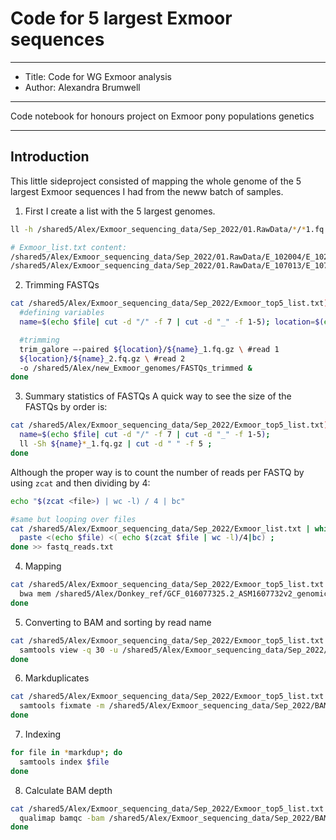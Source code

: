 # Code for 5 largest Exmoor sequences

---
* Title: Code for WG Exmoor analysis
* Author: Alexandra Brumwell
---

Code notebook for honours project on Exmoor pony populations genetics

--------------------------------------------------------------------------------------------
## Introduction
This little sideproject consisted of mapping the whole genome of the 5 largest Exmoor sequences I had from the neww batch of samples.

1.	First I create a list with the 5 largest genomes.
```bash
ll -h /shared5/Alex/Exmoor_sequencing_data/Sep_2022/01.RawData/*/*1.fq.gz | cut -d " " -f 10 > Exmoor_top5_list.txt

# Exmoor_list.txt content:
/shared5/Alex/Exmoor_sequencing_data/Sep_2022/01.RawData/E_102004/E_102004_EKDN220034353-1A_H5GL5DSX5_L2_1.fq.gz
/shared5/Alex/Exmoor_sequencing_data/Sep_2022/01.RawData/E_107013/E_107013_EKDN220034352-1A_H5GL5DSX5_L2_1.fq.gz
```

2.	Trimming FASTQs
```bash
cat /shared5/Alex/Exmoor_sequencing_data/Sep_2022/Exmoor_top5_list.txt) | while read file; do
  #defining variables
  name=$(echo $file| cut -d "/" -f 7 | cut -d "_" -f 1-5); location=$(echo $file | cut -d "/" -f 1-6);

  #trimming
  trim_galore –-paired ${location}/${name}_1.fq.gz \ #read 1
  ${location}/${name}_2.fq.gz \ #read 2
  -o /shared5/Alex/new_Exmoor_genomes/FASTQs_trimmed &
done
```

3.	Summary statistics of FASTQs
A quick way to see the size of the FASTQs by order is:
```bash
cat /shared5/Alex/Exmoor_sequencing_data/Sep_2022/Exmoor_top5_list.txt) | while read file; do
  name=$(echo $file| cut -d "/" -f 7 | cut -d "_" -f 1-5);
  ll -Sh ${name}*_1.fq.gz | cut -d " " -f 5 ;
done
```
Although the proper way is to count the number of reads per FASTQ by using `zcat` and then dividing by 4:
```bash
echo "$(zcat <file>) | wc -l) / 4 | bc"

#same but looping over files
cat /shared5/Alex/Exmoor_sequencing_data/Sep_2022/Exmoor_list.txt | while read file; do
  paste <(echo $file) <( echo $(zcat $file | wc -l)/4|bc) ;
done >> fastq_reads.txt
```

4. Mapping
```bash
cat /shared5/Alex/Exmoor_sequencing_data/Sep_2022/Exmoor_top5_list.txt | while read name; do
  bwa mem /shared5/Alex/Donkey_ref/GCF_016077325.2_ASM1607732v2_genomic.fna.gz /shared5/Alex/Exmoor_sequencing_data/Sep_2022/FASTQs_trimmed/${name}_1_val_1.fq.gz /shared5/Alex/Exmoor_sequencing_data/Sep_2022/FASTQs_trimmed/${name}_2_val_2.fq.gz > /shared5/Alex/Exmoor_sequencing_data/Sep_2022/BAM_mappeddonkey/${name}.sam &
done
```

5. Converting to BAM and sorting by read name
```bash
cat /shared5/Alex/Exmoor_sequencing_data/Sep_2022/Exmoor_top5_list.txt | while read name; do
  samtools view -q 30 -u /shared5/Alex/Exmoor_sequencing_data/Sep_2022/BAM_mappeddonkey/${name}.sam | samtools sort -n -o /shared5/Alex/Exmoor_sequencing_data/Sep_2022/BAM_mappeddonkey/${name}_sorted.bam &
done
```

6. Markduplicates
```bash
cat /shared5/Alex/Exmoor_sequencing_data/Sep_2022/Exmoor_top5_list.txt | while read name; do
  samtools fixmate -m /shared5/Alex/Exmoor_sequencing_data/Sep_2022/BAM_mappeddonkey /${name}_sorted.bam - | samtools sort - | samtools markdup - /shared5/Alex/Exmoor_sequencing_data/Sep_2022/BAM_mappeddonkey/${name}_sorted_markdup.bam &
done
```

7. Indexing
```bash
for file in *markdup*; do
  samtools index $file
done
```
8. Calculate BAM depth
```bash
cat /shared5/Alex/Exmoor_sequencing_data/Sep_2022/Exmoor_top5_list.txt | while read name; do
  qualimap bamqc -bam /shared5/Alex/Exmoor_sequencing_data/Sep_2022/BAM_mappeddonkey/${name}_sorted_markdup.bam --java-mem-size=200G &
done
```

